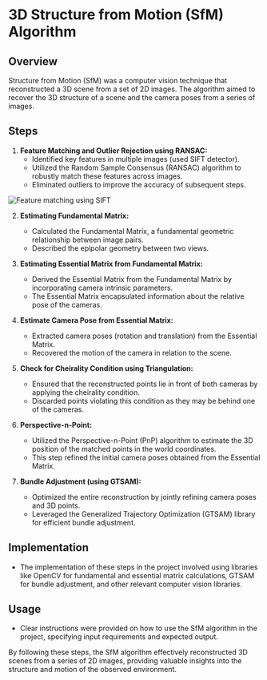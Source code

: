 # 3D Structure from Motion (SfM) Algorithm

## Overview
Structure from Motion (SfM) was a computer vision technique that reconstructed a 3D scene from a set of 2D images. The algorithm aimed to recover the 3D structure of a scene and the camera poses from a series of images.

## Steps

1. **Feature Matching and Outlier Rejection using RANSAC:**
   - Identified key features in multiple images (used SIFT detector).
   - Utilized the Random Sample Consensus (RANSAC) algorithm to robustly match these features across images.
   - Eliminated outliers to improve the accuracy of subsequent steps.

![Feature matching using SIFT](result/feature_det.png)


2. **Estimating Fundamental Matrix:**
   - Calculated the Fundamental Matrix, a fundamental geometric relationship between image pairs.
   - Described the epipolar geometry between two views.

3. **Estimating Essential Matrix from Fundamental Matrix:**
   - Derived the Essential Matrix from the Fundamental Matrix by incorporating camera intrinsic parameters.
   - The Essential Matrix encapsulated information about the relative pose of the cameras.

4. **Estimate Camera Pose from Essential Matrix:**
   - Extracted camera poses (rotation and translation) from the Essential Matrix.
   - Recovered the motion of the camera in relation to the scene.

5. **Check for Cheirality Condition using Triangulation:**
   - Ensured that the reconstructed points lie in front of both cameras by applying the cheirality condition.
   - Discarded points violating this condition as they may be behind one of the cameras.

6. **Perspective-n-Point:**
   - Utilized the Perspective-n-Point (PnP) algorithm to estimate the 3D position of the matched points in the world coordinates.
   - This step refined the initial camera poses obtained from the Essential Matrix.

7. **Bundle Adjustment (using GTSAM):**
   - Optimized the entire reconstruction by jointly refining camera poses and 3D points.
   - Leveraged the Generalized Trajectory Optimization (GTSAM) library for efficient bundle adjustment.

## Implementation
   - The implementation of these steps in the project involved using libraries like OpenCV for fundamental and essential matrix calculations, GTSAM for bundle adjustment, and other relevant computer vision libraries.

## Usage
   - Clear instructions were provided on how to use the SfM algorithm in the project, specifying input requirements and expected output.

By following these steps, the SfM algorithm effectively reconstructed 3D scenes from a series of 2D images, providing valuable insights into the structure and motion of the observed environment.
